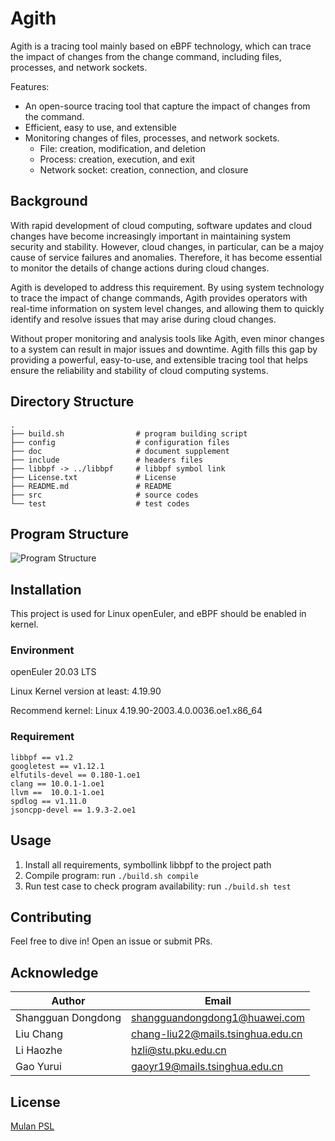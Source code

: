# Agith

Agith is a tracing tool mainly based on eBPF technology, which can trace the impact of changes from the change command, including files, processes, and network sockets.

Features:
- An open-source tracing tool that capture the impact of changes from the command.
- Efficient, easy to use, and extensible
- Monitoring changes of files, processes, and network sockets.
    - File: creation, modification, and deletion
    - Process: creation, execution, and exit
    - Network socket: creation, connection, and closure

## Background

With rapid development of cloud computing, software updates and cloud changes have become increasingly important in maintaining system security and stability. However, cloud changes, in particular, can be a majoy cause of service failures and anomalies. Therefore, it has become essential to monitor the details of change actions during cloud changes.

Agith is developed to address this requirement. By using system technology to trace the impact of change commands, Agith provides operators with real-time information on system level changes, and allowing them to quickly identify and resolve issues that may arise during cloud changes.

Without proper monitoring and analysis tools like Agith, even minor changes to a system can result in major issues and downtime. Agith fills this gap by providing a powerful, easy-to-use, and extensible tracing tool that helps ensure the reliability and stability of cloud computing systems.

## Directory Structure

``` shell
.
├── build.sh                # program building script
├── config                  # configuration files
├── doc                     # document supplement
├── include                 # headers files
├── libbpf -> ../libbpf     # libbpf symbol link
├── License.txt             # License
├── README.md               # README
├── src                     # source codes
└── test                    # test codes
```

## Program Structure

![Program Structure](./doc/structure.png)

## Installation

This project is used for Linux openEuler, and eBPF should be enabled in kernel.

### Environment

openEuler 20.03 LTS

Linux Kernel version at least: 4.19.90

Recommend kernel: Linux 4.19.90-2003.4.0.0036.oe1.x86_64


### Requirement

```
libbpf == v1.2
googletest == v1.12.1
elfutils-devel == 0.180-1.oe1
clang == 10.0.1-1.oe1
llvm ==  10.0.1-1.oe1
spdlog == v1.11.0
jsoncpp-devel == 1.9.3-2.oe1
```

## Usage

1. Install all requirements, symbollink libbpf to the project path
2. Compile program: run `./build.sh compile` 
3. Run test case to check program availability: run `./build.sh test`

## Contributing
Feel free to dive in! Open an issue or submit PRs.

## Acknowledge

|Author|Email|
|---|---|
|Shangguan Dongdong|shangguandongdong1@huawei.com|
|Liu Chang|chang-liu22@mails.tsinghua.edu.cn|
|Li Haozhe|hzli@stu.pku.edu.cn|
|Gao Yurui|gaoyr19@mails.tsinghua.edu.cn|

## License

[Mulan PSL](License.txt)

